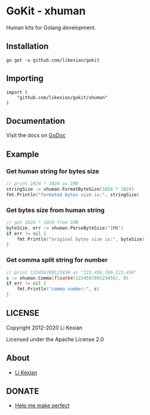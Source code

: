 # GoKit - xhuman

Human kits for Golang development.

## Installation

    go get -u github.com/likexian/gokit

## Importing

    import (
        "github.com/likexian/gokit/xhuman"
    )

## Documentation

Visit the docs on [GoDoc](https://godoc.org/github.com/likexian/gokit/xhuman)

## Example

### Get human string for bytes size

```go
// print 1024 * 1024 as 1MB
stringSize := xhuman.FormatByteSize(1024 * 1024)
fmt.Println("formated bytes size is:", stringSize)
```

### Get bytes size from human string

```go
// get 1024 * 1024 from 1MB
byteSize, err := xhuman.ParseByteSize("1MB")
if err != nil {
    fmt.Println("original bytes size is:", byteSize)
}
```

### Get comma split string for number

```go
// print 123456789123456 as "123,456,789,123,456"
s := xhuman.Comma(float64(123456789123456), 0)
if err != nil {
    fmt.Println("comma number:", s)
}
```

## LICENSE

Copyright 2012-2020 Li Kexian

Licensed under the Apache License 2.0

## About

- [Li Kexian](https://www.likexian.com/)

## DONATE

- [Help me make perfect](https://www.likexian.com/donate/)
